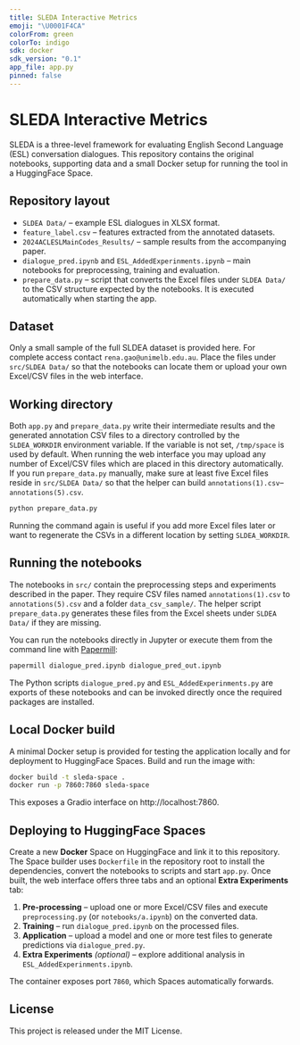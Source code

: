 ```yaml
---
title: SLEDA Interactive Metrics
emoji: "\U0001F4CA"
colorFrom: green
colorTo: indigo
sdk: docker
sdk_version: "0.1"
app_file: app.py
pinned: false
---
```


# SLEDA Interactive Metrics

SLEDA is a three-level framework for evaluating English Second Language (ESL) conversation dialogues. This repository contains the original notebooks, supporting data and a small Docker setup for running the tool in a HuggingFace Space.

## Repository layout

- `SLDEA Data/` – example ESL dialogues in XLSX format.
- `feature_label.csv` – features extracted from the annotated datasets.
- `2024ACLESLMainCodes_Results/` – sample results from the accompanying paper.
- `dialogue_pred.ipynb` and `ESL_AddedExperinments.ipynb` – main notebooks for preprocessing, training and evaluation.
- `prepare_data.py` – script that converts the Excel files under `SLDEA Data/` to the
  CSV structure expected by the notebooks.
  It is executed automatically when starting the app.

## Dataset

Only a small sample of the full SLDEA dataset is provided here. For complete access contact `rena.gao@unimelb.edu.au`. Place the files under `src/SLDEA Data/` so that the notebooks can locate them or upload your own Excel/CSV files in the web interface.

## Working directory

Both `app.py` and `prepare_data.py` write their intermediate results and the generated annotation CSV files to a directory controlled by the `SLDEA_WORKDIR` environment variable. If the variable is not set, `/tmp/space` is used by default. When running the web interface you may upload any number of Excel/CSV files which are placed in this directory automatically. If you run `prepare_data.py` manually, make sure at least five Excel files reside in `src/SLDEA Data/` so that the helper can build `annotations(1).csv`–`annotations(5).csv`.

```bash
python prepare_data.py
```

Running the command again is useful if you add more Excel files later or want to regenerate the CSVs in a different location by setting `SLDEA_WORKDIR`.

## Running the notebooks

The notebooks in `src/` contain the preprocessing steps and experiments described in the paper. They require CSV files named `annotations(1).csv` to `annotations(5).csv` and a folder `data_csv_sample/`. The helper script `prepare_data.py` generates these files from the Excel sheets under `SLDEA Data/` if they are missing.

You can run the notebooks directly in Jupyter or execute them from the command line with [Papermill](https://papermill.readthedocs.io/):

```bash
papermill dialogue_pred.ipynb dialogue_pred_out.ipynb
```

The Python scripts `dialogue_pred.py` and `ESL_AddedExperinments.py` are exports of these notebooks and can be invoked directly once the required packages are installed.

## Local Docker build

A minimal Docker setup is provided for testing the application locally and for deployment to HuggingFace Spaces. Build and run the image with:

```bash
docker build -t sleda-space .
docker run -p 7860:7860 sleda-space
```

This exposes a Gradio interface on http://localhost:7860.

## Deploying to HuggingFace Spaces

Create a new **Docker** Space on HuggingFace and link it to this repository. The Space builder uses `Dockerfile` in the repository root to install the dependencies, convert the notebooks to scripts and start `app.py`. Once built, the web interface offers three tabs and an optional **Extra Experiments** tab:

1. **Pre-processing** – upload one or more Excel/CSV files and execute
   `preprocessing.py` (or `notebooks/a.ipynb`) on the converted data.
2. **Training** – run `dialogue_pred.ipynb` on the processed files.
3. **Application** – upload a model and one or more test files to generate
   predictions via `dialogue_pred.py`.
4. **Extra Experiments** *(optional)* – explore additional analysis in
   `ESL_AddedExperinments.ipynb`.

The container exposes port `7860`, which Spaces automatically forwards.

## License

This project is released under the MIT License.
